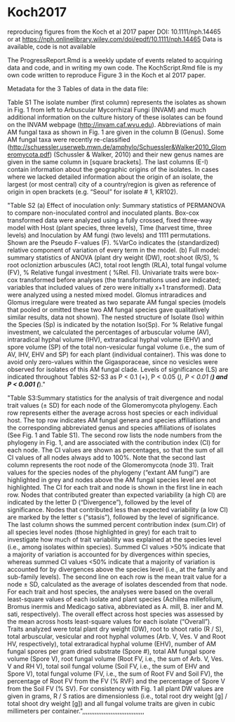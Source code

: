 # Koch2017
reproducing figures from the Koch et al 2017 paper
DOI: 10.1111/nph.14465 or at https://nph.onlinelibrary.wiley.com/doi/epdf/10.1111/nph.14465
Data is available, code is not available

The ProgressReport.Rmd is a weekly update of events related to acquiring data and code, and in writing my own code.
The KochScript.Rmd file is my own code written to reproduce Figure 3 in the Koch et al 2017 paper. 

Metadata for the 3 Tables of data in the data file:

Table S1 The isolate number (first column) represents the isolates as shown in Fig. 1 from left to Arbuscular Mycorrhizal Fungi (INVAM) and much additional information on the culture history of these isolates can be found on the INVAM webpage (http://invam.caf.wvu.edu). Abbreviations of main AM fungal taxa as shown in Fig. 1 are given in the column B (Genus). Some AM fungal taxa were recently re-classified (http://schuessler.userweb.mwn.de/amphylo/Schuessler&Walker2010_Glomeromycota.pdf) (Schussler & Walker, 2010) and their new genus names are given in the same column in [square brackets]. The last columns (E-I) contain information about the geographic origins of the isolates. In cases where we lacked detailed information about the origin of an isolate, the largest (or most central) city of a country/region is given as reference of origin in open brackets (e.g. “Seoul” for isolate # 1, KR102).

"Table S2 (a) Effect of inoculation only: Summary statistics of PERMANOVA to compare non-inoculated control and inoculated plants. Box-cox transformed data were analyzed using a fully crossed, fixed three-way model with Host (plant species, three levels), Time (harvest time, three levels) and Inoculation by AM fungi (two levels) and 1111 permutations. Shown are the Pseudo F-values (F). %VarCo indicates the (standardized) relative component of variation of every term in the model. (b) Full model: summary statistics of ANOVA (plant dry weight (DW), root:shoot (R/S), % root ocloniztion arbuscules (AC), total root length (RLA), total fungal volume (FV), % Relative fungal investment ( %Rel. FI). Univariate traits were box-cox transformed before analyses (the transformations used are indicated; variables that included values of zero were initially x+1 transformed). Data were analyzed using a nested mixed model. Glomus intraradices and Glomus irregulare were treated as two separate AM fungal species (models that pooled or omitted these two AM fungal species gave qualitatively similar results, data not shown). The nested structure of Isolate (Iso) within the Species (Sp) is indicated by the notation Iso(Sp). For % Relative fungal investment, we calculated the percentages of arbuscular volume (AV), intraradical hyphal volume (IHV), extraradical hyphal volume (EHV) and spore volume (SP) of the total non-vesicular fungal volume (i.e., the sum of AV, IHV, EHV and SP) for each plant (individual container). This was done to avoid only zero-values within the Gigasporaceae, since no vesicles were observed for isolates of this AM fungal clade. Levels of significance (LS) are indicated throughout Tables S2-S3 as P < 0.1 (+), P < 0.05 (*), P < 0.01 (**) and P < 0.001 (***)."

"Table S3:Summary statistics for the analysis of trait divergence and nodal trait values (± SD) for each node of the Glomeromycota phylogeny. Each row represents either the average across host species or each individual host. The top row indicates AM fungal genera and species affiliations and the corresponding abbreviated genus and species affiliations of isolates (See Fig. 1 and Table S1). The second row lists the node numbers from the phylogeny in Fig. 1, and are associated with the contribution index (CI) for each node. The CI values are shown as percentages, so that the sum of all CI values of all nodes always add to 100%. Note that the second last column represents the root node of the Glomeromycota (node 31). Trait values for the species nodes of the phylogeny (“extant AM fungi”) are highlighted in grey and nodes above the AM fungal species level are not highlighted. The CI for each trait and node is shown in the first line in each row. Nodes that contributed greater than expected variability (a high CI) are indicated by the letter D (“Divergence”), followed by the level of significance. Nodes that contributed less than expected variability (a low CI) are marked by the letter s (“stasis”), followed by the level of significance. The last column shows the summed percent contribution index (sum.CIr) of all species level nodes (those highlighted in grey) for each trait to investigate how much of trait variability was explained at the species level (i.e., among isolates within species). Summed CI values >50% indicate that a majority of variation is accounted for by divergences within species, whereas summed CI values <50% indicate that a majority of variation is accounted for by divergences above the species level (i.e., at the family and sub-family levels). The second line on each row is the mean trait value for a node ± SD, calculated as the average of isolates descended from that node. For each trait and host species, the analyses were based on the overall least-square values of each isolate and plant species (Achillea millefolium, Bromus inermis and Medicago sativa, abbreviated as A. mill, B. iner and M. sati, respectively). The overall effect across host species was assessed by the mean across hosts least-square values for each isolate (“Overall”). Traits analyzed were total plant dry weight (DW), root to shoot ratio (R / S), total arbuscular, vesicular and root hyphal volumes (Arb. V, Ves. V and Root HV, respectively), total extraradical hyphal volume (EHV), number of AM fungal spores per gram dried substrate (Spore #), total AM fungal spore volume (Spore V), root fungal volume (Root FV, i.e., the sum of Arb. V, Ves. V and RH V), total soil fungal volume (Soil FV, i.e., the sum of EHV and Spore V), total fungal volume (FV, i.e., the sum of Root FV and Soil FV), the percentage of Root FV from the FV (% RVF) and the percentage of Spore V from the Soil FV (% SV). For consistency with Fig. 1 all plant DW values are given in grams, R / S ratios are dimensionless (i.e., total root dry weight [g] / total shoot dry weight [g]) and all fungal volume traits are given in cubic millimeters per container.",,,,,,,,,,,,,,,,,,,,,,,,,,,,,,,,,,,